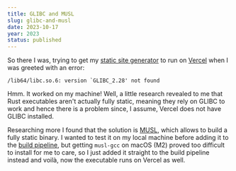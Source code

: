 ```yaml
---
title: GLIBC and MUSL
slug: glibc-and-musl
date: 2023-10-17
year: 2023
status: published
---
```


So there I was, trying to get my [static site generator](https://github.com/askonomm/vau) to run on [Vercel](https://vercel.com/) when I was greeted with an error:

```
/lib64/libc.so.6: version `GLIBC_2.28' not found
```

Hmm. It worked on my machine! Well, a little research revealed to me that Rust executables aren't actually fully static, meaning they
rely on GLIBC to work and hence there is a problem since, I assume, Vercel does not have GLIBC installed. 

Researching more I found that the solution is [MUSL](https://dev-doc.rust-lang.org/beta/edition-guide/rust-2018/platform-and-target-support/musl-support-for-fully-static-binaries.html), 
which allows to build a fully static binary. I wanted to test it on my local machine before adding it to the 
[build pipeline](https://github.com/askonomm/vau/blob/main/.github/workflows/release.yml), but getting `musl-gcc` on macOS (M2) proved too difficult to install for me to care, so I just added it straight
to the build pipeline instead and voilà, now the executable runs on Vercel as well. 